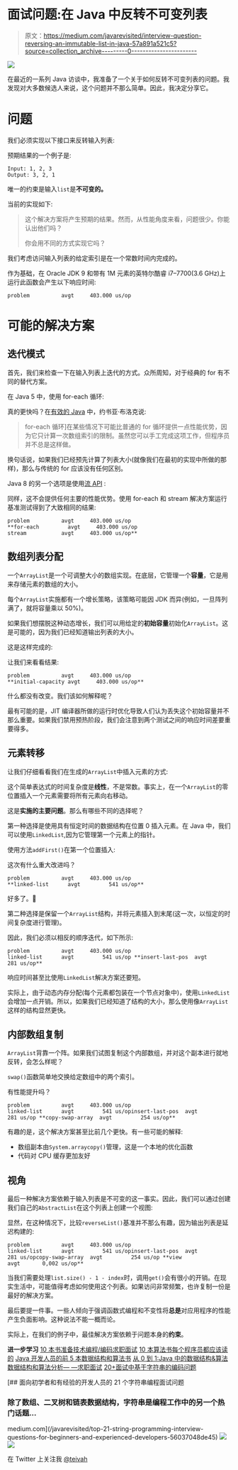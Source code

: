 # 面试问题:在 Java 中反转不可变列表

> 原文：<https://medium.com/javarevisited/interview-question-reversing-an-immutable-list-in-java-57a891a521c5?source=collection_archive---------0----------------------->

![](img/7307ee3e7823e63aa2671e0214073207.png)

在最近的一系列 Java 访谈中，我准备了一个关于如何反转不可变列表的问题。我发现对大多数候选人来说，这个问题并不那么简单。因此，我决定分享它。

# 问题

我们必须实现以下接口来反转输入列表:

预期结果的一个例子是:

```
Input: 1, 2, 3
Output: 3, 2, 1
```

唯一的约束是输入`list`是**不可变的。**

当前的实现如下:

> 这个解决方案将产生预期的结果。然而，从性能角度来看，问题很少。你能认出他们吗？
> 
> 你会用不同的方式实现它吗？

我们考虑访问输入列表的给定索引是在一个常数时间内完成的。

作为基础，在 Oracle JDK 9 和带有 1M 元素的英特尔酷睿 i7–7700(3.6 GHz)上运行此函数会产生以下响应时间:

```
problem          avgt     403.000 us/op
```

# 可能的解决方案

## 迭代模式

首先，我们来检查一下在输入列表上迭代的方式。众所周知，对于经典的 for 有不同的替代方案。

在 Java 5 中，使用 for-each 循环:

真的更快吗？在[有效的 Java](https://www.java67.com/2018/01/effective-java-3rd-edition-by-joshua-bloch-must-read-book-for-java-develoeprs.html) 中，约书亚·布洛克说:

> for-each 循环]在某些情况下可能比普通的 for 循环提供一点性能优势，因为它只计算一次数组索引的限制。虽然您可以手工完成这项工作，但程序员并不总是这样做。

换句话说，如果我们已经预先计算了列表大小(就像我们在最初的实现中所做的那样)，那么与传统的 for 应该没有任何区别。

Java 8 的另一个选项是使用[流 API](https://javarevisited.blogspot.com/2015/03/parsing-large-json-files-using-jackson.html) :

同样，这不会提供任何主要的性能优势。使用 for-each 和 stream 解决方案运行基准测试得到了大致相同的结果:

```
problem          avgt     403.000 us/op
**for-each         avgt     403.000 us/op
stream           avgt     403.000 us/op**
```

## 数组列表分配

一个`ArrayList`是一个可调整大小的数组实现。在底层，它管理一个**容量**，它是用来存储元素的数组的大小。

每个`ArrayList`实施都有一个增长策略，该策略可能因 JDK 而异(例如，一旦阵列满了，就将容量乘以 50%)。

如果我们想摆脱这种动态增长，我们可以用给定的**初始容量**初始化`ArrayList`。这是可能的，因为我们已经知道输出列表的大小。

这是这样完成的:

让我们来看看结果:

```
problem          avgt     403.000 us/op
**initial-capacity avgt     403.000 us/op**
```

什么都没有改变。我们该如何解释呢？

最有可能的是，JIT 编译器所做的运行时优化导致人们认为丢失这个初始容量并不那么重要。如果我们禁用预热阶段，我们会注意到两个测试之间的响应时间差要重要得多。

## 元素转移

让我们仔细看看我们在生成的`ArrayList`中插入元素的方式:

这个简单表达式的时间复杂度是**线性**，不是常数。事实上，在一个`ArrayList`的零位置插入一个元素需要将所有元素向右移动。

这是**实施的主要问题**。那么有哪些不同的选择呢？

第一种选择是使用具有恒定时间的数据结构在位置 0 插入元素。在 Java 中，我们可以使用`LinkedList`,因为它管理第一个元素上的指针。

使用方法`addFirst()`在第一个位置插入:

这次有什么重大改进吗？

```
problem          avgt     403.000 us/op
**linked-list      avgt         541 us/op**
```

好多了。🍾

第二种选择是保留一个`ArrayList`结构，并将元素插入到末尾(这一次，以恒定的时间复杂度进行管理)。

因此，我们必须以相反的顺序迭代，如下所示:

```
problem          avgt     403.000 us/op
linked-list      avgt         541 us/op **insert-last-pos  avgt         281 us/op**
```

响应时间甚至比使用`LinkedList`解决方案还要短。

实际上，由于动态内存分配(每个元素都包装在一个节点对象中)，使用`LinkedList`会增加一点开销。所以，如果我们已经知道了结构的大小，那么使用像`ArrayList`这样的结构显然更快。

## 内部数组复制

`ArrayList`背靠一个阵。如果我们试图复制这个内部数组，并对这个副本进行就地反转，会怎么样呢？

`swap()`函数简单地交换给定数组中的两个索引。

有性能提升吗？

```
problem          avgt     403.000 us/op
linked-list      avgt         541 us/opinsert-last-pos  avgt         281 us/op **copy-swap-array  avgt         254 us/op**
```

有趣的是，这个解决方案甚至比前几个更快。有一些可能的解释:

*   数组副本由`System.arraycopy()`管理，这是一个本地的优化函数
*   代码对 CPU 缓存更加友好

## 视角

最后一种解决方案依赖于输入列表是不可变的这一事实。因此，我们可以通过创建我们自己的`AbstractList`在这个列表上创建一个视图:

显然，在这种情况下，比较`reverseList()`基准并不那么有趣，因为输出列表是延迟构建的:

```
problem          avgt     403.000 us/op
linked-list      avgt         541 us/opinsert-last-pos  avgt         281 us/opcopy-swap-array  avgt         254 us/op **view             avgt       0,002 us/op**
```

当我们需要处理`list.size() - 1 - index`时，调用`get()`会有很小的开销。在现实生活中，可能值得考虑如何使用这个列表。如果访问非常频繁，也许复制一份是最好的解决方案。

最后要提一件事。一些人倾向于强调函数式编程和不变性将**总是**对应用程序的性能产生负面影响。这种说法不能一概而论。

实际上，在我们的例子中，最佳解决方案依赖于问题本身的**约束**。

**进一步学习**
[10 本书准备技术编程/编码求职面试](http://www.java67.com/2017/06/10-books-to-prepare-technical-coding-job-interviews.html)
[10 本算法书每个程序员都应该读的](http://www.java67.com/2015/09/top-10-algorithm-books-every-programmer-read-learn.html)
[Java 开发人员的前 5 本数据结构和算法书](http://javarevisited.blogspot.sg/2016/05/5-free-data-structure-and-algorithm-books-in-java.html#axzz4uXETWjmV)
[从 0 到 1:Java 中的数据结构&算法](https://www.java67.com/2019/07/top-10-online-courses-to-learn-data-structure-and-algorithms-in-java.html)
[数据结构和算法分析— —求职面试](https://click.linksynergy.com/fs-bin/click?id=JVFxdTr9V80&subid=0&offerid=323058.1&type=10&tmpid=14538&RD_PARM1=https%3A%2F%2Fwww.udemy.com%2Fdata-structure-and-algorithms-analysis%2F)
[20+面试中基于字符串的编码问题](https://dev.to/javinpaul/top-20-string-coding-problems-from-programming-job-interviews-493m)

[](/javarevisited/top-21-string-programming-interview-questions-for-beginners-and-experienced-developers-56037048de45) [## 面向初学者和有经验的开发人员的 21 个字符串编程面试问题

### 除了数组、二叉树和链表数据结构，字符串是编程工作中的另一个热门话题…

medium.com](/javarevisited/top-21-string-programming-interview-questions-for-beginners-and-experienced-developers-56037048de45) ![](img/b6578984dc018c44134738b9e16e76e8.png)![](img/ec9b9710329661db6caf375f69308521.png)

在 Twitter 上关注我 [@teivah](https://twitter.com/teivah)